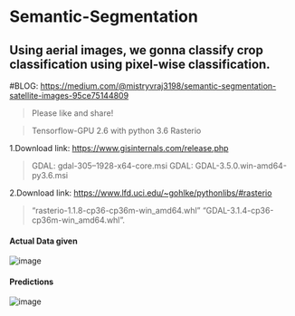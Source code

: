 # Semantic-Segmentation
## Using aerial images, we gonna classify crop classification using pixel-wise classification.
#BLOG: https://medium.com/@mistryvraj3198/semantic-segmentation-satellite-images-95ce75144809
> Please like and share!

> Tensorflow-GPU 2.6 with python 3.6 
> Rasterio 

1.Download link: https://www.gisinternals.com/release.php
> GDAL: gdal-305–1928-x64-core.msi
> GDAL: GDAL-3.5.0.win-amd64-py3.6.msi

2.Download link: https://www.lfd.uci.edu/~gohlke/pythonlibs/#rasterio
> “rasterio-1.1.8-cp36-cp36m-win_amd64.whl” 
> “GDAL-3.1.4-cp36-cp36m-win_amd64.whl”. 

#### Actual Data given
![image](https://user-images.githubusercontent.com/60303995/196087913-3cd22e2d-cf53-4bea-8495-0c30ca33eb86.png)

#### Predictions
![image](https://user-images.githubusercontent.com/60303995/196088053-a0806900-638b-459c-bc28-43d76b2eba35.png)
